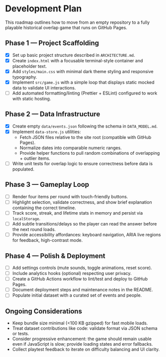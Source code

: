 # Development Plan

This roadmap outlines how to move from an empty repository to a fully playable historical overlap game that runs on GitHub Pages.

## Phase 1 — Project Scaffolding
- [x] Set up basic project structure described in `ARCHITECTURE.md`.
- [x] Create `index.html` with a focusable terminal-style container and placeholder text.
- [x] Add `styles/main.css` with minimal dark theme styling and responsive typography.
- [x] Implement `src/game.js` with a simple loop that displays static mocked data to validate UI interactions.
- [ ] Add automated formatting/linting (Prettier + ESLint) configured to work with static hosting.

## Phase 2 — Data Infrastructure
- [x] Create empty `data/events.json` following the schema in `DATA_MODEL.md`.
- [x] Implement `data-store.js` utilities:
  - Fetch JSON files relative to the site root (compatible with GitHub Pages).
  - Normalize dates into comparable numeric ranges.
  - Provide helper functions to pull random combinations of overlapping + outlier items.
- [ ] Write unit tests for overlap logic to ensure correctness before data is populated.

## Phase 3 — Gameplay Loop
- [ ] Render four items per round with touch-friendly buttons.
- [ ] Highlight selection, validate correctness, and show brief explanation containing the correct timeline.
- [ ] Track score, streak, and lifetime stats in memory and persist via `localStorage`.
- [ ] Add subtle transitions/delays so the player can read the answer before the next round loads.
- [ ] Provide accessibility affordances: keyboard navigation, ARIA live regions for feedback, high-contrast mode.

## Phase 4 — Polish & Deployment
- [ ] Add settings controls (mute sounds, toggle animations, reset score).
- [ ] Include analytics hooks (optional) respecting user privacy.
- [ ] Create a GitHub Actions workflow to lint/test and deploy to GitHub Pages.
- [ ] Document deployment steps and maintenance notes in the README.
- [ ] Populate initial dataset with a curated set of events and people.

## Ongoing Considerations
- Keep bundle size minimal (<100 KB gzipped) for fast mobile loads.
- Treat dataset contributions like code: validate format via JSON schema or tests.
- Consider progressive enhancement: the game should remain usable even if JavaScript is slow; provide loading states and error fallbacks.
- Collect playtest feedback to iterate on difficulty balancing and UI clarity.
